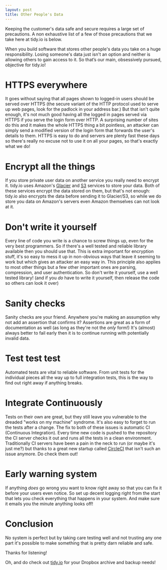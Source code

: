 ```yaml
---
layout: post
title: Other People's Data
--- 
```


Keeping the customer's data safe and secure requires a large set of precautions. A non exhaustive list of a few of those precautions that we take here at tidy.io is below.

When you build software that stores other people's data you take on a huge responsibility. Losing someone's data just isn't an option and neither is allowing others to gain access to it. So that’s our main, obsessively pursued, objective for tidy.io!

# HTTPS everywhere 

It goes without saying that all pages shown to logged-in users should be served over HTTPS (the secure variant of the HTTP protocol used to serve up web pages, look for the padlock in your address bar.) But that isn't quite enough, it's not much good having all the logged in pages served via HTTPS if you serve the login form over HTTP. A surprising number of sites do this and it makes the whole HTTPS thing a bit pointless, an attacker can simply send a modified version of the login form that forwards the user's details to them. HTTPS is easy to do and servers are plenty fast these days so there's really no excuse not to use it on all your pages, so that's exactly what we do!

# Encrypt all the things

If you store private user data on another service you really need to encrypt it. tidy.io uses Amazon's [Glacier](http://aws.amazon.com/glacier/) and [S3](http://aws.amazon.com/s3/) services to store your data. Both of these services encrypt the data stored on them, but that's not enough: tidy.io also encrypts the data before sending it to Glacier/S3, so while we do store you data on Amazon's servers even Amazon themselves can not look at it.

# Don't write it yourself 

Every line of code you write is a chance to screw things up, even for the very best programmers. So if there's a well tested and reliable library available then you should use that. This is extra important for encryption stuff, it's so easy to mess it up in non-obvious ways that leave it seeming to work but which gives an attacker an easy way in. This principle also applies to most other things but a few other important ones are parsing, compression, and user authentication. So don't write it yourself, use a well tested library! (and if you *do* have to write it yourself, then release the code so others can look it over)

# Sanity checks

Sanity checks are your friend. Anywhere you're making an assumption why not add an assertion that confirms it? Assertions are great as a form of documentation as well (as long as they're not the *only* form!) It's (almost) always better to fail early then it is to continue running with potentially invalid data.

# Test test test

Automated tests are vital to reliable software. From unit tests for the individual pieces all the way up to full integration tests, this is the way to find out right away if anything breaks.
  
# Integrate Continuously

Tests on their own are great, but they still leave you vulnerable to the dreaded "works on my machine" syndrome. It's also easy to forget to run the tests after a change. The fix to both of these issues is automatic CI (Continuous Integration). Every time new code is pushed to the repository the CI server checks it out and runs all the tests in a clean environment. Traditionally CI servers have been a pain in the neck to run (or maybe it's just me?) but thanks to a great new startup called [CircleCI](https://circleci.com/) that isn't such an issue anymore. Do check them out!

# Early warning system

If anything *does* go wrong you want to know right away so that you can fix it before your users even notice. So set up decent logging right from the start that lets you check everything that happens in your system. And make sure it emails you the minute anything looks off!

# Conclusion

No system is perfect but by taking care testing well and not trusting any one part it's possible to make something that is pretty darn reliable and safe.

Thanks for listening!

Oh, and do check out [tidy.io](https://www.tidy.io/) for your Dropbox archive and backup needs!
